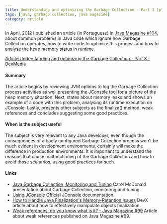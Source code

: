 ```yaml
---
title: Understanding and optimizing the Garbage Collection - Part 3 [pt]
tags: [java, garbage collection, java magazine]
category: article
---
```


In April, 2012 I published an article (in Portuguese) in [Java Magazine #104](http://www.devmedia.com.br/revista-java-magazine-104/24723), about common problems in Java code which ignore how Garbage Collection operates, how to write code to optimize this process and how to analyse the heap memory status in runtime.

[Article Understanding and optimizing the Garbage Collection - Part 3 - DevMedia](http://www.devmedia.com.br/entendendo-e-otimizando-o-garbage-collection-revista-java-magazine-104-parte-3/24725)

#### Summary
The article begins by reviewing JVM options to log the Garbage Collection process activities as well presenting the JConsole tool for a picture of the heap memory situation. Next, states about memory leaks and shows an example of a code with this problem, analysing its runtime execution on JConsole. Lastly, presents other subjects as the finalize() method, weak references and concludes suggesting some good practices.

#### When is the subject useful
The subject is very relevant to any Java developer, even though the consequences of a badly configured Garbage Collection process won't be much evident in development environments, certainly will make the difference in production environments. It is important to understand the reasons that cause malfunctioning of the Garbage Collection and how to avoid those scenarios, using good practices for such.

#### Links
 * [Java Garbage Collection, Monitoring and Tuning](http://www.slideshare.net/caroljmcdonald/java-garbage-collection-monitoring-and-tuning) Carol McDonald presentation about Garbage Collection, monitoring and tuning.
 * [Using JConsole](http://docs.oracle.com/javase/1.5.0/docs/guide/management/jconsole.html) Official JConsole documentation.
 * [How to Handle Java Finalization's Memory-Retention Issues](http://www.devx.com/Java/Article/30192) DevX article about how to effectively manipulate objects finalization.
 * [Weak references: do you know what is it? - Java Magazine #99](http://www.devmedia.com.br/referencias-fracas-sabe-o-que-sao-revista-java-magazine-99/23308) Article about weak references published on Java Magazine #99.
